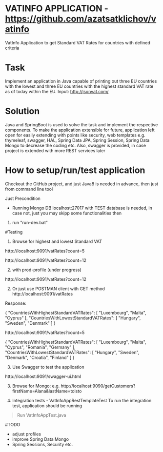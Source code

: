 # VATINFO APPLICATION - https://github.com/azatsatklichov/vatinfo

 VatInfo Application to get Standard VAT Rates for countries with defined  criteria
 
# Task
Implement an application in Java capable of printing out three EU countries with the lowest and three EU countries with 
the highest standard VAT rate as of today within the EU.  Input: http://jsonvat.com/

# Solution 
Java and SpringBoot is used to solve the task and implement the respective components. 
To make the application extensible for future,  application left open for easily extending with points like security, web templates e.g. thymeleaf, swagger, HAL, Spring Data JPA, Spring Session, Spring Data Mongo to decrease the coding etc.  Also, swagger is provided, in case project is extended with more REST services later


# How to setup/run/test application
Checkout the GitHub project, and just Java8 is needed in advance, then just from command line tool 

Just Precondition 
- Running Mongo DB localhost:27017 with TEST database is needed, in case not, just you may skipp some functionalities then 

1. run "run-dev.bat"  


#Testing

1. Browse for highest and lowest Standard VAT 

http://localhost:9091/vatRates?count=5

http://localhost:9091/vatRates?count=12

2. with prod-profile (under progress)
 
http://localhost:9091/vatRates?count=12


2. Or just use POSTMAN client  with GET method 
http://localhost:9091/vatRates

Response:

{
    "CountriesWithHighestStandardVATRates": [
        "Luxembourg",
        "Malta",
        "Cyprus"
    ],
    "CountriesWithLowestStandardVATRates": [
        "Hungary",
        "Sweden",
        "Denmark"
    ]
}


http://localhost:9091/vatRates?count=5

{
    "CountriesWithHighestStandardVATRates": [
        "Luxembourg",
        "Malta",
        "Cyprus",
        "Romania",
        "Germany"
    ],
    "CountriesWithLowestStandardVATRates": [
        "Hungary",
        "Sweden",
        "Denmark",
        "Croatia",
        "Finland"
    ]
}


3. Use Swagger to test the application

http://localhost:9091/swagger-ui.html


3. Browse for Mongo: e.g. http://localhost:9090/getCustomers?firstName=Alana&lastName=tolsto
 

4. Integration tests  - VatInfoAppRestTemplateTest
To run the integration test, application should be running 
> Run VatInfoAppTest.java 
 

  
#TODO
 - adjust profiles
 - improve Spring Data Mongo  
 - Spring Sessions, Security etc. 

